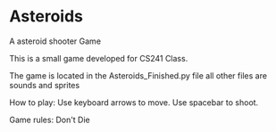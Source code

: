 # Asteroids
A asteroid shooter Game

This is a small game developed for CS241 Class.

The game is located in the Asteroids_Finished.py file all other files are sounds and sprites

How to play: Use keyboard arrows to move. Use spacebar to shoot.

Game rules: Don't Die
